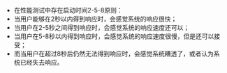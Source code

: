 - 在性能测试中存在启动时间2-5-8原则：
- 当用户能够在2秒以内得到响应时，会感觉系统的响应很快；
- 当用户在2-5秒之间得到响应时，会感觉系统的响应速度还可以；
- 当用户在5-8秒以内得到响应时，会感觉系统的响应速度很慢，但是还可以接受；
- 而当用户在超过8秒后仍然无法得到响应时，会感觉系统糟透了，或者认为系统已经失去响应。
